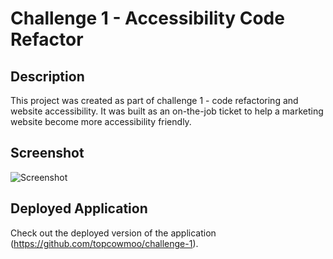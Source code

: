 # Challenge 1 - Accessibility Code  Refactor

## Description

This project was created as part of challenge 1 - code refactoring and website accessibility. It was built as an on-the-job ticket to help a marketing website become more accessibility friendly.

## Screenshot

![Screenshot](https://github.com/topcowmoo/challenge-1/assets/149528212/8927b094-a4c3-477b-b4ee-1fa04e89fd14)


## Deployed Application

Check out the deployed version of the application (https://github.com/topcowmoo/challenge-1).